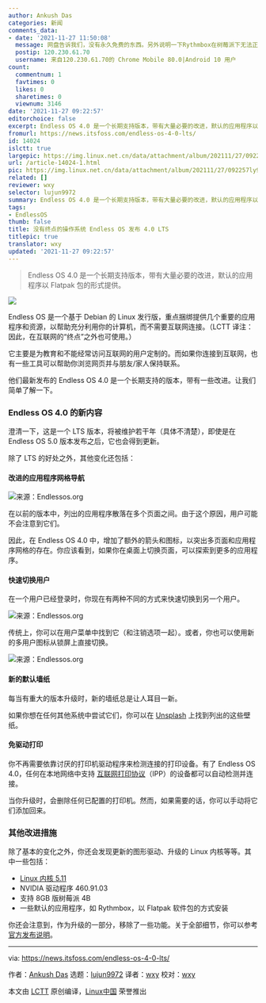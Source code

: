 ```yaml
---
author: Ankush Das
categories: 新闻
comments_data:
- date: '2021-11-27 11:50:08'
  message: 网盘告诉我们，没有永久免费的东西。另外说明一下Rythmbox在树莓派下无法正常运行。
  postip: 120.230.61.70
  username: 来自120.230.61.70的 Chrome Mobile 80.0|Android 10 用户
count:
  commentnum: 1
  favtimes: 0
  likes: 0
  sharetimes: 0
  viewnum: 3146
date: '2021-11-27 09:22:57'
editorchoice: false
excerpt: Endless OS 4.0 是一个长期支持版本，带有大量必要的改进，默认的应用程序以 Flatpak 包的形式提供。
fromurl: https://news.itsfoss.com/endless-os-4-0-lts/
id: 14024
islctt: true
largepic: https://img.linux.net.cn/data/attachment/album/202111/27/092257ly9y9pg2u94pr8g8.jpg
url: /article-14024-1.html
pic: https://img.linux.net.cn/data/attachment/album/202111/27/092257ly9y9pg2u94pr8g8.jpg.thumb.jpg
related: []
reviewer: wxy
selector: lujun9972
summary: Endless OS 4.0 是一个长期支持版本，带有大量必要的改进，默认的应用程序以 Flatpak 包的形式提供。
tags:
- EndlessOS
thumb: false
title: 没有终点的操作系统 Endless OS 发布 4.0 LTS
titlepic: true
translator: wxy
updated: '2021-11-27 09:22:57'
---
```



> 
> Endless OS 4.0 是一个长期支持版本，带有大量必要的改进，默认的应用程序以 Flatpak 包的形式提供。
> 
> 
> 


![](https://img.linux.net.cn/data/attachment/album/202111/27/092257ly9y9pg2u94pr8g8.jpg)


Endless OS 是一个基于 Debian 的 Linux 发行版，重点捆绑提供几个重要的应用程序和资源，以帮助充分利用你的计算机，而不需要互联网连接。（LCTT 译注：因此，在互联网的“终点”之外也可使用。）


它主要是为教育和不能经常访问互联网的用户定制的。而如果你连接到互联网，也有一些工具可以帮助你浏览网页并与朋友/家人保持联系。


他们最新发布的 Endless OS 4.0 是一个长期支持的版本，带有一些改进。让我们简单了解一下。


### Endless OS 4.0 的新内容


澄清一下，这是一个 LTS 版本，将被维护若干年（具体不清楚），即使是在 Endless OS 5.0 版本发布之后，它也会得到更新。


除了 LTS 的好处之外，其他变化还包括：


#### 改进的应用程序网格导航


![来源：Endlessos.org](https://img.linux.net.cn/data/attachment/album/202111/27/092259xyyxkqzwy3zcv7yg.png)


在以前的版本中，列出的应用程序散落在多个页面之间。由于这个原因，用户可能不会注意到它们。


因此，在 Endless OS 4.0 中，增加了额外的箭头和图标，以突出多页面和应用程序网格的存在。你应该看到，如果你在桌面上切换页面，可以探索到更多的应用程序。


#### 快速切换用户


在一个用户已经登录时，你现在有两种不同的方式来快速切换到另一个用户。


![来源：Endlessos.org](https://img.linux.net.cn/data/attachment/album/202111/27/092300s5g55bv2v7n7d7vh.png)


传统上，你可以在用户菜单中找到它（和注销选项一起）。或者，你也可以使用新的多用户图标从锁屏上直接切换。


![来源：Endlessos.org](https://img.linux.net.cn/data/attachment/album/202111/27/092301xfjjgffjhgxkfhrp.png)


#### 新的默认墙纸


每当有重大的版本升级时，新的墙纸总是让人耳目一新。


如果你想在任何其他系统中尝试它们，你可以在 [Unsplash](https://unsplash.com/photos/WeYamle9fDM) 上找到列出的这些壁纸。


#### 免驱动打印


你不再需要依靠讨厌的打印机驱动程序来检测连接的打印设备。有了 Endless OS 4.0，任何在本地网络中支持 [互联网打印协议](https://en.wikipedia.org/wiki/Internet_Printing_Protocol)（IPP）的设备都可以自动检测并连接。


当你升级时，会删除任何已配置的打印机。然而，如果需要的话，你可以手动将它们添加回来。


### 其他改进措施


除了基本的变化之外，你还会发现更新的图形驱动、升级的 Linux 内核等等。其中一些包括：


* [Linux 内核 5.11](https://news.itsfoss.com/linux-kernel-5-11-release/)
* NVIDIA 驱动程序 460.91.03
* 支持 8GB 版树莓派 4B
* 一些默认的应用程序，如 Rythmbox，以 Flatpak 软件包的方式安装


你还会注意到，作为升级的一部分，移除了一些功能。关于全部细节，你可以参考 [官方发布说明](https://support.endlessos.org/en/endless-os/release-notes/4-0)。




---


via: <https://news.itsfoss.com/endless-os-4-0-lts/>


作者：[Ankush Das](https://news.itsfoss.com/author/ankush/) 选题：[lujun9972](https://github.com/lujun9972) 译者：[wxy](https://github.com/wxy) 校对：[wxy](https://github.com/wxy)


本文由 [LCTT](https://github.com/LCTT/TranslateProject) 原创编译，[Linux中国](https://linux.cn/) 荣誉推出
